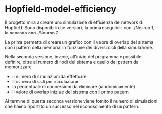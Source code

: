 # Hopfield-model-efficiency

Il progetto mira a creare una simulazione di efficienza del network di Hopfield.
Sono disponibili due versioni, la prima eseguibile con ./Neuron 1, la seconda con ./Neuron 2.

La prima permette di creare un grafico con il valore di overlap del sistema con i pattern della memoria, in funzione dei diversi cicli della simulazione.

Nella seconda versione, invece, all'inizio del programma è possibile definire, oltre al numero di nodi del sistema e quello dei pattern da memorizzare
  - il numero di simulazioni da effettuare
  - il numero di cicli per simulazione
  - la percentuale di connessioni da eliminare (randomicamente)
  - il valore di overlap iniziale del sistema con il primo pattern
  
  Al termine di questa seconda versione viene fornito il numero di simulazioni che hanno riportato un successo nel riconoscimento di un pattern.
